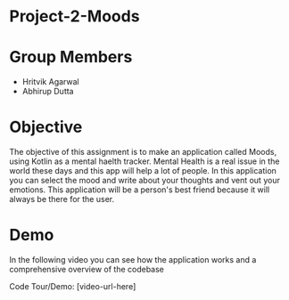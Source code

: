 # Project-2-Moods

# Group Members

* Hritvik Agarwal
* Abhirup Dutta

# Objective

The objective of this assignment is to make an application called Moods, using Kotlin as a mental haelth tracker. Mental Health is a real issue in the world these days and this app will help a lot of people. In this application you can select the mood and write about your thoughts and vent out your emotions. This application will be a person's best friend because it will always be there for the user.

# Demo

In the following video you can see how the application works and a comprehensive overview of the codebase

Code Tour/Demo: [video-url-here]
